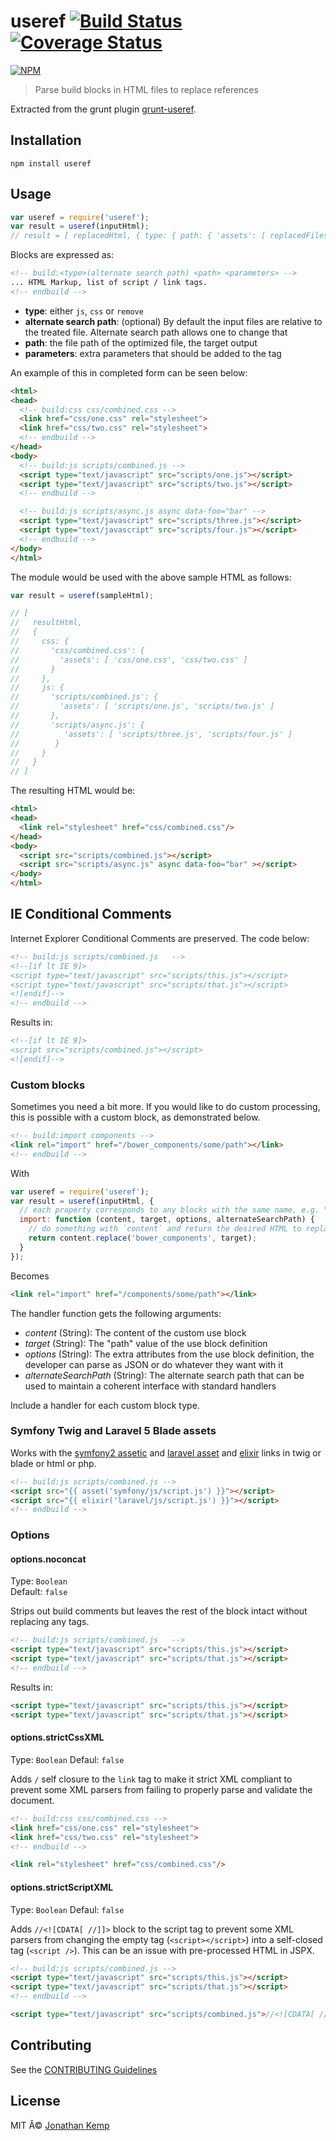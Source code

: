 # useref [![Build Status](https://travis-ci.org/jonkemp/useref.svg?branch=master)](https://travis-ci.org/jonkemp/useref) [![Coverage Status](https://coveralls.io/repos/jonkemp/useref/badge.svg?branch=master&service=github)](https://coveralls.io/github/jonkemp/useref?branch=master)

[![NPM](https://nodei.co/npm/useref.png?downloads=true)](https://nodei.co/npm/useref/)

> Parse build blocks in HTML files to replace references

Extracted from the grunt plugin [grunt-useref](https://github.com/pajtai/grunt-useref).

## Installation

```
npm install useref
```

## Usage

```js
var useref = require('useref');
var result = useref(inputHtml);
// result = [ replacedHtml, { type: { path: { 'assets': [ replacedFiles] }}} ]
```


Blocks are expressed as:

```html
<!-- build:<type>(alternate search path) <path> <parameters> -->
... HTML Markup, list of script / link tags.
<!-- endbuild -->
```

- **type**: either `js`, `css` or `remove`
- **alternate search path**: (optional) By default the input files are relative to the treated file. Alternate search path allows one to change that
- **path**: the file path of the optimized file, the target output
- **parameters**: extra parameters that should be added to the tag

An example of this in completed form can be seen below:

```html
<html>
<head>
  <!-- build:css css/combined.css -->
  <link href="css/one.css" rel="stylesheet">
  <link href="css/two.css" rel="stylesheet">
  <!-- endbuild -->
</head>
<body>
  <!-- build:js scripts/combined.js -->
  <script type="text/javascript" src="scripts/one.js"></script>
  <script type="text/javascript" src="scripts/two.js"></script>
  <!-- endbuild -->

  <!-- build:js scripts/async.js async data-foo="bar" -->
  <script type="text/javascript" src="scripts/three.js"></script>
  <script type="text/javascript" src="scripts/four.js"></script>
  <!-- endbuild -->
</body>
</html>
```

The module would be used with the above sample HTML as follows:

```js
var result = useref(sampleHtml);

// [
//   resultHtml,
//   {
//     css: {
//       'css/combined.css': {
//         'assets': [ 'css/one.css', 'css/two.css' ]
//       }
//     },
//     js: {
//       'scripts/combined.js': {
//         'assets': [ 'scripts/one.js', 'scripts/two.js' ]
//       },
//       'scripts/async.js': {
//          'assets': [ 'scripts/three.js', 'scripts/four.js' ]
//        }
//     }
//   }
// ]
```


The resulting HTML would be:

```html
<html>
<head>
  <link rel="stylesheet" href="css/combined.css"/>
</head>
<body>
  <script src="scripts/combined.js"></script>
  <script src="scripts/async.js" async data-foo="bar" ></script>
</body>
</html>
```

## IE Conditional Comments

Internet Explorer Conditional Comments are preserved. The code below:

```html
<!-- build:js scripts/combined.js   -->
<!--[if lt IE 9]>
<script type="text/javascript" src="scripts/this.js"></script>
<script type="text/javascript" src="scripts/that.js"></script>
<![endif]-->
<!-- endbuild -->
```

Results in:

```html
<!--[if lt IE 9]>
<script src="scripts/combined.js"></script>
<![endif]-->
```

### Custom blocks

Sometimes you need a bit more. If you would like to do custom processing, this is possible with a custom block, as demonstrated below.

```html
<!-- build:import components -->
<link rel="import" href="/bower_components/some/path"></link>
<!-- endbuild -->
```

With

```js
var useref = require('useref');
var result = useref(inputHtml, {
  // each property corresponds to any blocks with the same name, e.g. "build:import"
  import: function (content, target, options, alternateSearchPath) {
    // do something with `content` and return the desired HTML to replace the block content
    return content.replace('bower_components', target);
  }
});
```

Becomes

```html
<link rel="import" href="/components/some/path"></link>
```

The handler function gets the following arguments:

- *content* (String): The content of the custom use block
- *target* (String): The "path" value of the use block definition
- *options* (String): The extra attributes from the use block definition, the developer can parse as JSON or do whatever they want with it
- *alternateSearchPath* (String): The alternate search path that can be used to maintain a coherent interface with standard handlers

Include a handler for each custom block type.

### Symfony Twig and Laravel 5 Blade assets

Works with the [symfony2 assetic](http://symfony.com/doc/current/cookbook/assetic/asset_management.html) and [laravel asset](https://laravel.com/docs/5.1/helpers#method-asset) and [elixir](https://laravel.com/docs/5.2/elixir#versioning-and-cache-busting) links in twig or blade or html or php.

```html
<!-- build:js scripts/combined.js -->
<script src="{{ asset('symfony/js/script.js') }}"></script>
<script src="{{ elixir('laravel/js/script.js') }}"></script>
<!-- endbuild -->
```

### Options

#### options.noconcat

Type: `Boolean`  
Default: `false`  

Strips out build comments but leaves the rest of the block intact without replacing any tags.

```html
<!-- build:js scripts/combined.js   -->
<script type="text/javascript" src="scripts/this.js"></script>
<script type="text/javascript" src="scripts/that.js"></script>
<!-- endbuild -->
```

Results in:

```html
<script type="text/javascript" src="scripts/this.js"></script>
<script type="text/javascript" src="scripts/that.js"></script>
```
#### options.strictCssXML

Type: `Boolean`
Defaul: `false`

Adds `/` self closure to the `link` tag to make it strict XML compliant to prevent some XML parsers from failing to properly parse and validate the document.

```html
<!-- build:css css/combined.css -->
<link href="css/one.css" rel="stylesheet">
<link href="css/two.css" rel="stylesheet">
<!-- endbuild -->
```

```html
<link rel="stylesheet" href="css/combined.css"/>
```

#### options.strictScriptXML

Type: `Boolean`
Defaul: `false`

Adds `//<![CDATA[ //]]>` block to the script tag to prevent some XML parsers from changing the empty tag (`<script></script>`) into a self-closed tag (`<script />`). This can be an issue with pre-processed HTML in JSPX.

```html
<!-- build:js scripts/combined.js -->
<script type="text/javascript" src="scripts/this.js"></script>
<script type="text/javascript" src="scripts/that.js"></script>
<!-- endbuild -->
```

```html
<script type="text/javascript" src="scripts/combined.js">//<![CDATA[ //]]></script>
```

## Contributing

See the [CONTRIBUTING Guidelines](https://github.com/jonkemp/useref/blob/master/CONTRIBUTING.md)

## License

MIT Â© [Jonathan Kemp](http://jonkemp.com)